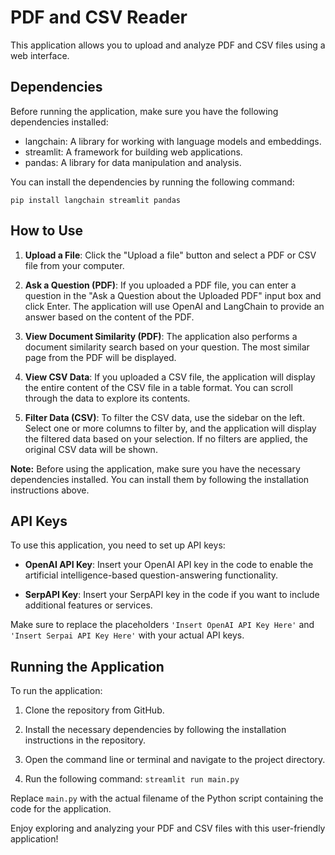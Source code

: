 # PDF and CSV Reader

This application allows you to upload and analyze PDF and CSV files using a web interface.

## Dependencies

Before running the application, make sure you have the following dependencies installed:

- langchain: A library for working with language models and embeddings.
- streamlit: A framework for building web applications.
- pandas: A library for data manipulation and analysis.

You can install the dependencies by running the following command:

```shell
pip install langchain streamlit pandas
```

## How to Use

1. **Upload a File**: Click the "Upload a file" button and select a PDF or CSV file from your computer.

2. **Ask a Question (PDF)**: If you uploaded a PDF file, you can enter a question in the "Ask a Question about the Uploaded PDF" input box and click Enter. The application will use OpenAI and LangChain to provide an answer based on the content of the PDF.

3. **View Document Similarity (PDF)**: The application also performs a document similarity search based on your question. The most similar page from the PDF will be displayed.

4. **View CSV Data**: If you uploaded a CSV file, the application will display the entire content of the CSV file in a table format. You can scroll through the data to explore its contents.

5. **Filter Data (CSV)**: To filter the CSV data, use the sidebar on the left. Select one or more columns to filter by, and the application will display the filtered data based on your selection. If no filters are applied, the original CSV data will be shown.

**Note:** Before using the application, make sure you have the necessary dependencies installed. You can install them by following the installation instructions above.

## API Keys

To use this application, you need to set up API keys:

- **OpenAI API Key**: Insert your OpenAI API key in the code to enable the artificial intelligence-based question-answering functionality.

- **SerpAPI Key**: Insert your SerpAPI key in the code if you want to include additional features or services.

Make sure to replace the placeholders `'Insert OpenAI API Key Here'` and `'Insert Serpai API Key Here'` with your actual API keys.

## Running the Application

To run the application:

1. Clone the repository from GitHub.

2. Install the necessary dependencies by following the installation instructions in the repository.

3. Open the command line or terminal and navigate to the project directory.

4. Run the following command: `streamlit run main.py`

Replace `main.py` with the actual filename of the Python script containing the code for the application.

Enjoy exploring and analyzing your PDF and CSV files with this user-friendly application!

